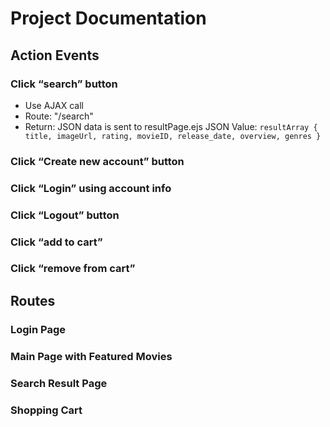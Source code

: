 # Project Documentation

## Action Events
### Click “search” button
* Use AJAX call
* Route: "/search"
* Return: JSON data is sent to resultPage.ejs
JSON Value: 
`resultArray { title, imageUrl, rating, movieID, release_date, overview, genres }`

### Click “Create new account” button

### Click “Login” using account info

### Click “Logout” button

### Click “add to cart”

### Click “remove from cart”


## Routes 

### Login Page

### Main Page with Featured Movies

### Search Result Page 

### Shopping Cart 




